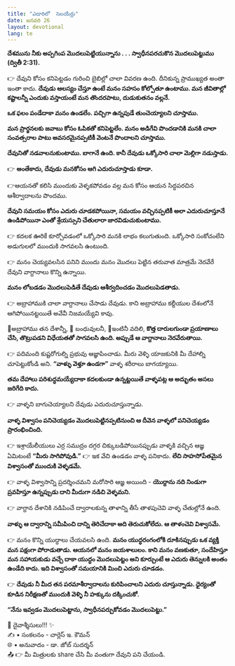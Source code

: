 ```yaml
---
title: "ఎడారిలో  సెలయేర్లు"
date: జనవరి 26
layout: devotional
lang: te
---
```


  **దేశమును నీకు అప్పగింప మొదలుపెట్టియున్నాను . . . స్వాధీనపరచుకొన మొదలుపెట్టుము (ద్వితీ 2:31).** 

👉 దేవుని కోసం కనిపెట్టడం గురించి బైబిల్లో చాలా వివరణ ఉంది. దీనికున్న ప్రాముఖ్యత అంతా ఇంతా కాదు. 
**దేవుడు ఆలస్యం చేస్తూ ఉంటే మనం సహసం కోల్పోతూ ఉంటాము. మన జీవితాల్లో కష్టాలన్నీ ఎందుకు వస్తాయంటే మన తొందరపాటు, దుడుకుతనం వల్లనే.**

 **ఒక ఫలం పండేదాకా మనం ఉండలేం. పచ్చిగా ఉన్నపుడే తుంచెయ్యాలని చూస్తాము.**

 **మన ప్రార్థనలకు జవాబు కోసం ఓపికతో కనిపెట్టలేం. మనం అడిగేవి పొందడానికి మనకి చాలా సంవత్సరాల పాటు అవసరమైనప్పటికీ వెంటనే పొందాలని చూస్తాము.**

 **దేవునితో నడవాలనుకుంటాము. బాగానే ఉంది. కానీ దేవుడు ఒక్కోసారి చాలా మెల్లిగా నడుస్తాడు.**

👉 **అంతేకాదు, దేవుడు మనకోసం ఆగి ఎదురుచూస్తాడు కూడా.**
 
👉ఆయనతో కలిసి ముందుకు వెళ్ళకపోవడం వల్ల మన కోసం ఆయన సిద్ధపరచిన ఆశీర్వాదాలను పొందము. 

**దేవుని సమయం కోసం ఎదురు చూడకపోయినా, సమయం వచ్చినప్పటికీ అలా ఎదురుచూస్తూనే ఉండిపోయినా ఎంతో శ్రేయస్సుని చేతులారా జారవిడుచుకుంటాము.**

👉 కదలక ఊరికే కూర్చోవడంలో ఒక్కోసారి మనకి లాభం కలుగుతుంది. ఒక్కోసారి సంకోచంలేని అడుగులలో ముందుకి సాగవలసి ఉంటుంది.

👉 మనం చెయ్యవలసిన పనిని ముందు మనం మొదలు పెట్టిన తరువాత మాత్రమే నెరవేరే దేవుని వాగ్దానాలు కొన్ని ఉన్నాయి. 

**మనం లోబడడం మొదలుపెడితే దేవుడు ఆశీర్వదించడం మొదలుపెడతాడు.**

👉 అబ్రాహాముకి చాలా వాగ్దానాలు చేసాడు దేవుడు. కాని అబ్రాహాము కల్దీయుల దేశంలోనే ఆగిపోయినట్టయితే అవేవీ నిజమయ్యేవి కావు. 

🔹అబ్రాహాము తన దేశాన్నీ,
🔹 బంధువులనీ, 
🔹ఇంటినీ వదిలి, 
**కొత్త దారులగుండా ప్రయాణాలు చేసి, తొట్రుపడని విధేయతతో సాగవలసి ఉంది. అప్పుడే ఆ వాగ్దానాలు నెరవేరుతాయి.**

👉 పదిమంది కుష్టరోగుల్ని ప్రభువు ఆజ్ఞాపించాడు. మీరు వెళ్ళి యాజకునికి మీ దేహాల్ని చూపెట్టుకోండి అని. 
**“వాళ్ళు వెళ్తూ ఉండగా”** వాళ్ళ శరీరాలు బాగయ్యాయి. 

**తమ దేహాలు పరిశుద్ధమయ్యేదాకా కదలకుండా ఉన్నట్టయితే వాళ్ళపట్ల ఆ అద్భుతం అసలు జరిగేది కాదు.**

👉 వాళ్ళని బాగుచెయ్యాలని దేవుడు ఎదురుచూస్తున్నాడు. 

**వాళ్ళ విశ్వాసం పనిచెయ్యడం మొదలుపెట్టినప్పటినుంచి ఆ దీవెన వాళ్ళలో పనిచెయ్యడం ప్రారంభించింది.**

👉 ఇశ్రాయేలీయులు ఎర్ర సముద్రం దగ్గర చిక్కుబడిపోయినప్పుడు వాళ్ళకి వచ్చిన ఆజ్ఞ ఏమిటంటే **“మీరు సాగిపోవుడి.”**
👉 ఇక వేచి ఉండడం వాళ్ళ పనికాదు. 
**లేచి సాహసోపేతమైన విశ్వాసంతో ముందుకి వెళ్ళడమే.**

👉 వాళ్ళ విశ్వాసాన్ని ప్రదర్శించమని మరోసారి ఆజ్ఞ అయింది -
**యొర్దాను నది నిండుగా ప్రవహిస్తూ ఉన్నప్పుడు దాని మీదుగా నడిచి వెళ్ళమని.**

👉 వాగ్దాన దేశానికి నడిపించే ద్వారాలకున్న తాళాన్ని తీసే తాళపుచెవి వాళ్ళ చేతుల్లోనే ఉంది. 

**వాళ్ళు ఆ ద్వారాన్ని సమీపించి దాన్ని తెరిచేదాకా అది తెరుచుకోలేదు. ఆ తాళంచెవి విశ్వాసమే.**

👉 మనం కొన్ని యుద్ధాలు చేయవలసి ఉంది. 
**మనం యుద్ధరంగంలోకి దూకినప్పుడు ఒక వ్యక్తి మన పక్షంగా పోరాడుతాడు. ఆయనలో మనం జయశాలులం. కాని మనం వణకుతూ, సందేహిస్తూ మన సహాయకుడు వచ్చే దాకా యుద్ధం మొదలుపెట్టం అని కూర్చుంటే ఆ ఎదురు తెన్నులకి అంతం ఉండేది కాదు. ఇది విశ్వాసంతో సమయానికి మించి ఎదురు చూడడం.**

👉 **దేవుడు నీ మీద తన పరమాశీర్వాదాలను కురిపించాలని ఎదురు చూస్తున్నాడు. ధైర్యంతో కూడిన నిరీక్షణతో ముందుకి వెళ్ళి నీ హక్కును దక్కించుకో.**

 **“నేను ఇవ్వడం మొదలుపెట్టాను, స్వాధీనపర్చుకోవడం మొదలుపెట్టు.”**


<div class="blessing">🙏 <span class="bless-text">దైవాశ్శీసులు!!!</span> ✨</div>

<div class="credit">✍️ <span class="credit-text">▪ సంకలనం - చార్లెస్ ఇ. కౌమన్</span></div>
<div class="credit">🌐 <span class="credit-text">▪ అనువాదం - డా. జోబ్ సుదర్శన్</span></div>


<div class="share">📤 👉 <span class="share-text">మీ మిత్రులకు share చేసి మీ వంతుగా దేవుని పని చేయండి.</span></div>
